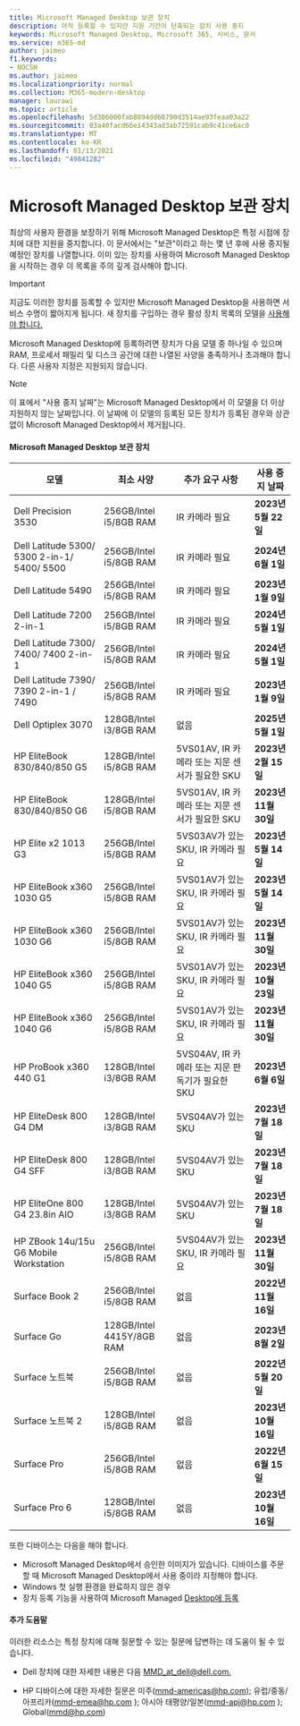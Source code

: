 ```yaml
---
title: Microsoft Managed Desktop 보관 장치
description: 아직 등록할 수 있지만 지원 기간이 단축되는 장치 사용 중지
keywords: Microsoft Managed Desktop, Microsoft 365, 서비스, 문서
ms.service: m365-md
author: jaimeo
f1.keywords:
- NOCSH
ms.author: jaimeo
ms.localizationpriority: normal
ms.collection: M365-modern-desktop
manager: laurawi
ms.topic: article
ms.openlocfilehash: 5d386000fab8894dd60790d3514ae93feaa03a22
ms.sourcegitcommit: 83a40facd66e14343ad3ab72591cab9c41ce6ac0
ms.translationtype: MT
ms.contentlocale: ko-KR
ms.lasthandoff: 01/13/2021
ms.locfileid: "49841282"
---
```

# <a name="microsoft-managed-desktop-archived-devices"></a>Microsoft Managed Desktop 보관 장치

최상의 사용자 환경을 보장하기 위해 Microsoft Managed Desktop은 특정 시점에 장치에 대한 지원을 중지합니다. 이 문서에서는 "보관"이라고 하는 몇 년 후에 사용 중지될 예정인 장치를 나열합니다. 이미 있는 장치를 사용하여 Microsoft Managed Desktop을 시작하는 경우 이 목록을 주의 깊게 검사해야 합니다.

>[!IMPORTANT]
>지금도 이러한 장치를 등록할 수 있지만 Microsoft Managed Desktop을 사용하면 서비스 수명이 짧아지게 됩니다. 새 장치를 구입하는 경우 활성 장치 목록의 모델을 [사용해야 합니다.](./device-list.md)

<!-- Microsoft 365 E5; Device as a Service -->
<!-- Split from device & technologies topic. Destination topic for aka.ms/device-list  -->
Microsoft Managed Desktop에 등록하려면 장치가 다음 모델 중 하나일 수 있으며 RAM, 프로세서 패밀리 및 디스크 공간에 대한 나열된 사양을 충족하거나 초과해야 합니다. 다른 사용자 지정은 지원되지 않습니다.



>[!NOTE]
>이 표에서 "사용 중지 날짜"는 Microsoft Managed Desktop에서 이 모델을 더 이상 지원하지 않는 날짜입니다. 이 날짜에 이 모델의 등록된 모든 장치가 등록된 경우와 상관없이 Microsoft Managed Desktop에서 제거됩니다.

#### <a name="microsoft-managed-desktop-archived-devices"></a>Microsoft Managed Desktop 보관 장치

| 모델  | 최소 사양  | 추가 요구 사항   | 사용 중지 날짜 |
|---------|---------|---------|---------|
|Dell Precision 3530| 256GB/Intel i5/8GB RAM | IR 카메라 필요 | **2023년 5월 22일** |
|Dell Latitude 5300/ 5300 2-in-1/ 5400/ 5500 | 256GB/Intel i5/8GB RAM | IR 카메라 필요 | **2024년 6월 1일**  |
|Dell Latitude 5490 | 256GB/Intel i5/8GB RAM | IR 카메라 필요 | **2023년 1월 9일** |
|Dell Latitude 7200 2-in-1 | 256GB/Intel i5/8GB RAM | IR 카메라 필요 | **2024년 5월 1일** |
|Dell Latitude 7300/ 7400/ 7400 2-in-1 | 256GB/Intel i5/8GB RAM | IR 카메라 필요 | **2024년 5월 1일**  |
|Dell Latitude 7390/ 7390 2-in-1 / 7490 | 256GB/Intel i5/8GB RAM   | IR 카메라 필요 | **2023년 1월 9일** |
|Dell Optiplex 3070 | 128GB/Intel i3/8GB RAM | 없음 | **2025년 5월 1일**  |
|HP EliteBook 830/840/850 G5| 128GB/Intel i5/8GB RAM | 5VS01AV, IR 카메라 또는 지문 센서가 필요한 SKU  | **2023년 2월 15일** |
|HP EliteBook 830/840/850 G6| 128GB/Intel i5/8GB RAM | 5VS01AV, IR 카메라 또는 지문 센서가 필요한 SKU  | **2023년 11월 30일** |
|HP Elite x2 1013 G3| 256GB/Intel i5/8GB RAM | 5VS03AV가 있는 SKU, IR 카메라 필요 |**2023년 5월 14일** |
|HP EliteBook x360 1030 G5| 256GB/Intel i5/8GB RAM | 5VS01AV가 있는 SKU, IR 카메라 필요 |**2023년 5월 14일** |
|HP EliteBook x360 1030 G6| 256GB/Intel i5/8GB RAM | 5VS01AV가 있는 SKU, IR 카메라 필요 |**2023년 11월 30일** |
|HP EliteBook x360 1040 G5| 256GB/Intel i5/8GB RAM | 5VS01AV가 있는 SKU, IR 카메라 필요 | **2023년 10월 23일** |
|HP EliteBook x360 1040 G6| 256GB/Intel i5/8GB RAM | 5VS01AV가 있는 SKU, IR 카메라 필요 | **2023년 11월 30일** |
|HP ProBook x360 440 G1| 128GB/Intel i3/8GB RAM | 5VS04AV, IR 카메라 또는 지문 판독기가 필요한 SKU | **2023년 6월 6일** |
|HP EliteDesk 800 G4 DM | 128GB/Intel i3/8GB RAM | 5VS04AV가 있는 SKU | **2023년 7월 18일** |
|HP EliteDesk 800 G4 SFF | 128GB/Intel i3/8GB RAM | 5VS04AV가 있는 SKU | **2023년 7월 18일** |
|HP EliteOne 800 G4 23.8in AIO |128GB/Intel i3/8GB RAM |5VS04AV가 있는 SKU| **2023년 7월 18일** |
|HP ZBook 14u/15u G6 Mobile Workstation |256GB/Intel i5/8GB RAM |5VS04AV가 있는 SKU, IR 카메라 필요| **2023년 11월 30일** |
|Surface Book 2| 256GB/Intel i5/8GB RAM | 없음 | **2022년 11월 16일** |
|Surface Go| 128GB/Intel 4415Y/8GB RAM | 없음 | **2023년 8월 2일** |
|Surface 노트북| 256GB/Intel i5/8GB RAM | 없음 | **2022년 5월 20일** |
|Surface 노트북 2| 128GB/Intel i5/8GB RAM | 없음 | **2023년 10월 16일** |
|Surface Pro| 256GB/Intel i5/8GB RAM | 없음 | **2022년 6월 15일** |
|Surface Pro 6| 128GB/Intel i5/8GB RAM | 없음 | **2023년 10월 16일** |

또한 디바이스는 다음을 해야 합니다.

- Microsoft Managed Desktop에서 승인한 이미지가 있습니다. 디바이스를 주문할 때 Microsoft Managed Desktop에서 사용 중이라 지정해야 합니다.
- Windows 첫 실행 환경을 완료하지 않은 경우
- 장치 등록 기능을 사용하여 Microsoft Managed [Desktop에 등록](https://aka.ms/mmddrhelp)

#### <a name="more-help"></a>추가 도움말

이러한 리소스는 특정 장치에 대해 질문할 수 있는 질문에 답변하는 데 도움이 될 수 있습니다.

- Dell 장치에 대한 자세한 내용은 다음 [MMD_at_dell@dell.com.](mailto:MMD_at_dell@dell.com)

- HP 디바이스에 대한 자세한 질문은 미주(mmd-americas@hp.com[);](mailto:mmd-americas@hp.com) 유럽/중동/아프리카(mmd-emea@hp.com );[](mailto:mmd-emea@hp.com) 아시아 태평양/일본(mmd-apj@hp.com );[](mailto:mmd-apj@hp.com) Global([mmd@hp.com](mailto:mmd@hp.com))
